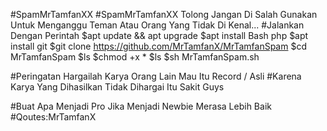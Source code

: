 #SpamMrTamfanXX
 #SpamMrTamfanXX
Tolong Jangan Di Salah Gunakan Untuk Menganggu Teman Atau Orang Yang Tidak Di Kenal...
#Jalankan Dengan Perintah
$apt update && apt upgrade
$apt install Bash php
$apt install git
$git clone https://github.com/MrTamfanX/MrTamfanSpam
$cd MrTamfanSpam
$ls
$chmod +x *
$ls
$sh MrTamfanSpam.sh

#Peringatan Hargailah Karya Orang Lain Mau Itu Record / Asli
#Karena Karya Yang Dihasilkan Tidak Dihargai Itu Sakit Guys

#Buat Apa Menjadi Pro Jika Menjadi Newbie Merasa Lebih Baik
#Qoutes:MrTamfanX

